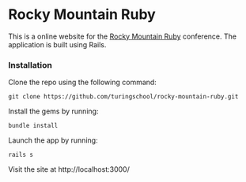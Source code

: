 # Rocky Mountain Ruby

This is a online website for the [Rocky Mountain Ruby](http://rockymtnruby.com) conference. The application is built using Rails.

### Installation

Clone the repo using the following command:

```
git clone https://github.com/turingschool/rocky-mountain-ruby.git
```

Install the gems by running:

```
bundle install
```

Launch the app by running:

```
rails s
```

Visit the site at http://localhost:3000/

